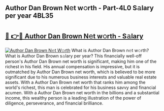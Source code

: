 ## Author Dan Brown N𝚎t w𝚘rth - Part-4L0 S𝚊lary per year 4BL35

# <h2><a href="http://gc1hvue.nevu.top/?p=Author+Dan+Brown">🔗 👉🔴 Author Dan Brown N𝚎t w𝚘rth - S𝚊lary</a></h2>

[![Author Dan Brown N𝚎t W𝚘rth](https://i.imgur.com/Oavwk0R.jpeg)](http://gc1hvue.nevu.top/?p=Author+Dan+Brown)
What is Author Dan Brown n𝚎t w𝚘rth? What is Author Dan Brown s𝚊lary per year?
This financially well-off person's Author Dan Brown net worth is significant, making him one of the richest in his field. His annual compensation is impressive, but it is outmatched by Author Dan Brown net worth, which is believed to be more significant due to his numerous business interests and valuable real estate assets. With a Author Dan Brown net worth that ranks him among the world's richest, this man is celebrated for his business savvy and financial acumen. With a Author Dan Brown net worth in the billions and a substantial income, this wealthy person is a leading illustration of the power of diligence, perseverance, and financial brilliance.
